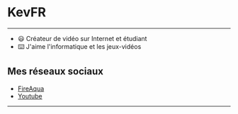 
# KevFR

<hr>

* :smiley: Créateur de vidéo sur Internet et étudiant 
* :keyboard: J'aime l'informatique et les jeux-vidéos 


## Mes réseaux sociaux

* [FireAqua](https://kevfr8.github.io)
* [Youtube](https://www.youtube.com/channel/UCCPSET9zTIvoaK-WwoAe-Gw)


<hr>
